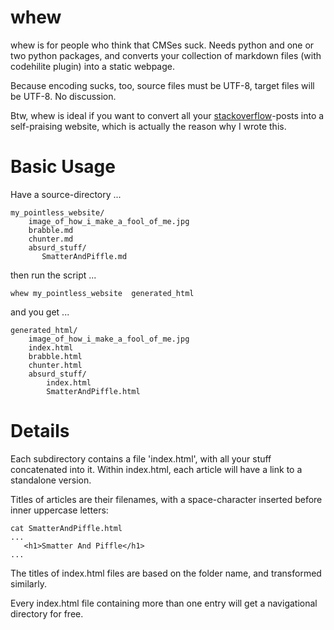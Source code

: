 whew
====

whew is for people who think that CMSes suck. Needs python and one or two python packages, and converts your collection of markdown files (with codehilite plugin) into a static webpage.

Because encoding sucks, too, source files must be UTF-8, target files will be UTF-8. No discussion.

Btw, whew is ideal if you want to convert all your [stackoverflow](http://stackoverflow.com)-posts into a 
self-praising website, which is actually the reason why I wrote this.


Basic Usage
===========

Have a source-directory ...


    my_pointless_website/
        image_of_how_i_make_a_fool_of_me.jpg
        brabble.md
        chunter.md
        absurd_stuff/
           SmatterAndPiffle.md

then run the script ...


    whew my_pointless_website  generated_html


and you get ...

    generated_html/
        image_of_how_i_make_a_fool_of_me.jpg
        index.html
        brabble.html
        chunter.html
        absurd_stuff/
            index.html
            SmatterAndPiffle.html

Details
=======

Each subdirectory contains a file 'index.html', with all your stuff concatenated into it. 
Within index.html, each article will have a link to a standalone version.

Titles of articles are their filenames, with a space-character inserted before inner uppercase letters:

    cat SmatterAndPiffle.html
    ...
       <h1>Smatter And Piffle</h1>
    ...

The titles of index.html files are based on the folder name, and transformed similarly.

Every index.html file containing more than one entry will get a navigational directory for free.
